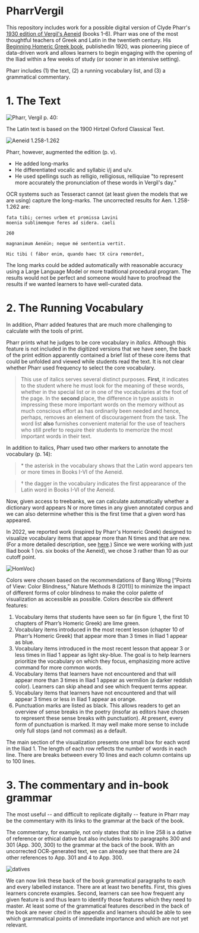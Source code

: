 # PharrVergil

This repository includes work for a possible digital version of Clyde Pharr's [1930 edition of Vergil's Aeneid](https://archive.org/details/vergilsaeneidboo00virg_0) (books 1-6). Pharr was one of the most thoughtful teachers of Greek and Latin in the twentieth century. His [Beginning Homeric Greek book](https://archive.org/details/PharrBeginningHomericGreek1920), publishedin 1920, was pioneering piece of data-driven work and allows learners to begin engaging with the opening of the Iliad within a few weeks of study (or sooner in an intensive setting).

Pharr includes (1) the text, (2) a running vocabulary list, and (3) a grammatical commentary.

# 1. The Text

![Pharr, Vergil p. 40:](images/pharrv040.jpg)

The Latin text is based on the 1900 Hirtzel Oxford Classical Text.

![Aeneid 1.258-1.262](images/hirtzel1258-262.jpg)

Pharr, however, augmented the edition (p. v).
* He added long-marks
* He differentiated vocalic and syllabic i/j and u/v.
* He used spellings such as relligio, relligiosus, relliquiae "to represent more accurately the pronunciation of these words in Vergil's day."

OCR systems such as Tesseract cannot (at least given the models that we are using) capture the long-marks. The uncorrected results for Aen. 1.258-1.262 are:

```
fata tibi; cernes urbem et promissa Lavini
moenia sublimemque feres ad sidera. caeli

260

magnanimum Aenéün; neque mé sententia vertit.

Hic tibi ( fábor enim, quando haec tX cüra remordet,
```

The long marks could be added automatically with reasonable accuracy using a Large Language Model or more traditional procedural program. The results would not be perfect and someone would have to proofread the results if we wanted learners to have well-curated data.

# 2. The Running Vocabulary

In addition, Pharr added features that are much more challenging to calculate with the tools of print.

Pharr prints what he judges to be core vocabulary in *italics*. Although this feature is not included in the digitized versions that we have seen, the back of the print edition apparently contained a brief list of these core items that could be unfolded and viewed while students read the text. It is not clear whether Pharr used frequency to select the core vocabulary.

> This use of italics serves several distinct purposes. **First**, it indicates to the student where he must
look for the meaning of these words, whether in the special list or in
one of the vocabularies at the foot of the page. In the **second** place,
the difference in type assists in impressing these more important words
on the memory without as much conscious effort as has ordinarily
been needed and hence, perhaps, removes an element of discouragement from the task. The word list **also** furnishes convenient material
for the use of teachers who still prefer to require their students to
memorize the most important words in their text.

In addition to italics, Pharr used two other markers to annotate the vocabulary (p. 14):

> \* the asterisk in the vocabulary shows that the Latin word appears ten or more times in Books I-VI of the Aeneid.

> † the dagger in the vocabulary indicates the first appearance of the Latin word in Books I-VI of the Aeneid.

Now, given access to treebanks, we can calculate automatically whether a dictionary word appears N or more times in any given annotated corpus and we can also determine whether this is the first time that a given word has appeared.

In 2022, we reported work (inspired by Pharr's Homeric Greek) designed to visualize vocabulary items that appear more than N times and that are new. (For a more detailed description, see [here](https://sites.tufts.edu/perseusupdates/2022/04/21/visualizing-progress-in-a-historical-language-2/).) Since we were working with just Iliad book 1 (vs. six books of the Aeneid), we chose 3 rather than 10 as our cutoff point.

![HomVoc](images/homvoc.jpg))

Colors were chosen based on the recommendations of Bang Wong [“Points of View: Color Blindness,” Nature Methods 8 (2011)] to minimize the impact of different forms of color blindness to make the color palette of visualization as accessible as possible. Colors describe six different features:

1. Vocabulary items that students have seen so far (in figure 1, the first 10 chapters of Pharr’s Homeric Greek) are lime green.
2. Vocabulary items introduced in the most recent lesson (chapter 10 of Pharr’s Homeric Greek) that appear more than 3 times in Iliad 1 appear as blue.
3. Vocabulary items introduced in the most recent lesson that appear 3 or less times in Iliad 1 appear as light sky-blue. The goal is to help learners prioritize the vocabulary on which they focus, emphasizing more active command for more common words.
4. Vocabulary items that learners have not encountered and that will appear more than 3 times in Iliad 1 appear as vermilion (a darker reddish color). Learners can skip ahead and see which frequent terms appear.
5. Vocabulary items that learners have not encountered and that will appear 3 times or less in Iliad 1 appear as orange.
6. Punctuation marks are listed as black. This allows readers to get an overview of sense breaks in the poetry (insofar as editors have chosen to represent these sense breaks with punctuation). At present, every form of punctuation is marked. It may well make more sense to include only full stops (and not commas) as a default.

The main section of the visualization presents one small box for each word in the Iliad 1. The length of each row reflects the number of words in each line. There are breaks between every 10 lines and each column contains up to 100 lines.

# 3. The commentary and in-book grammar

The most useful -- and difficult to replicate digitally -- feature in Pharr may be the commentary with its links to the grammar at the back of the book. 

The commentary, for example, not only states that *tibi* in line 258 is a dative of reference or ethical dative but also includes links to paragraphs 300 and 301 (App. 300, 300) to the grammar at the back of the book. With an uncorrected OCR-generated text, we can already see that there are 24 other references to App. 301 and 4 to App. 300.

![datives](images/datives.jpg)

We can now link these back of the book grammatical paragraphs to each and every labelled instance. There are at least two benefits. First, this gives learners concrete examples. Second, learners can see how frequent any given feature is and thus learn to identify those features which they need to master. At least some of the grammatical features described in the back of the book are never cited in the appendix and learners should be able to see which grarmmatical points of immediate importance and which are not yet relevant.